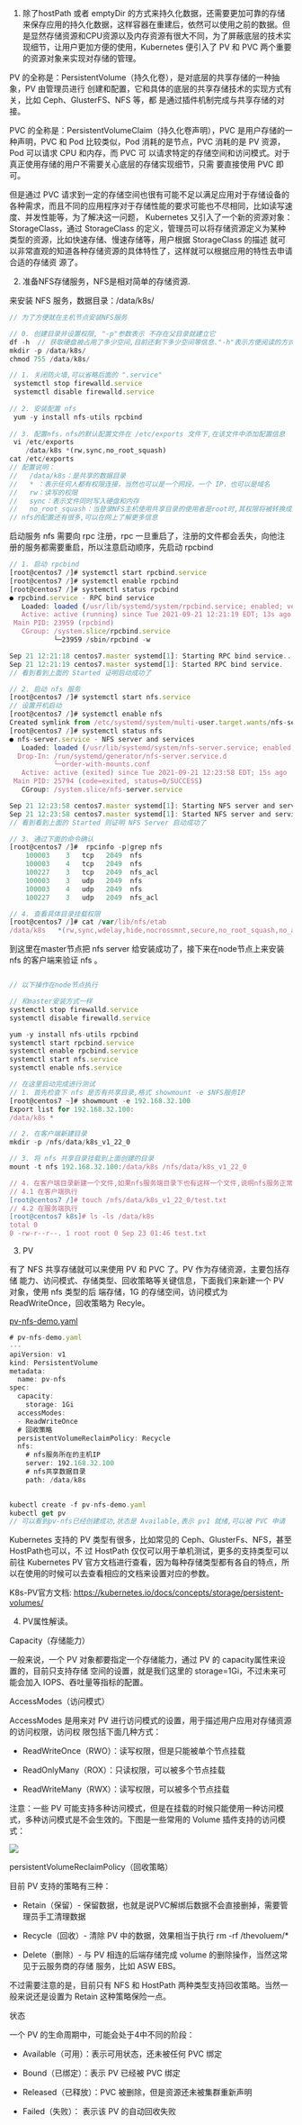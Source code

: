 1. 除了hostPath 或者 emptyDir 的⽅式来持久化数据，还需要更加可靠的存储来保存应⽤的持久化数据，这样容器在重建后，依然可以使⽤之前的数据。但是显然存储资源和CPU资源以及内存资源有很⼤不同，为了屏蔽底层的技术实现细节，让⽤户更加⽅便的使⽤，Kubernetes 便引⼊了 PV 和 PVC 两个重要的资源对象来实现对存储的管理。

PV 的全称是：PersistentVolume（持久化卷），是对底层的共享存储的⼀种抽象，PV 由管理员进⾏ 创建和配置，它和具体的底层的共享存储技术的实现⽅式有关，⽐如 Ceph、GlusterFS、NFS 等，都 是通过插件机制完成与共享存储的对接。

PVC 的全称是：PersistentVolumeClaim（持久化卷声明），PVC 是⽤户存储的⼀种声明，PVC 和 Pod ⽐较类似，Pod 消耗的是节点，PVC 消耗的是 PV 资源，Pod 可以请求 CPU 和内存，⽽ PVC 可 以请求特定的存储空间和访问模式。对于真正使⽤存储的⽤户不需要关⼼底层的存储实现细节，只需 要直接使⽤ PVC 即可。

但是通过 PVC 请求到⼀定的存储空间也很有可能不⾜以满⾜应⽤对于存储设备的各种需求，⽽且不同的应⽤程序对于存储性能的要求可能也不尽相同，⽐如读写速度、并发性能等，为了解决这⼀问题， Kubernetes ⼜引⼊了⼀个新的资源对象：StorageClass，通过 StorageClass 的定义，管理员可以将存储资源定义为某种类型的资源，⽐如快速存储、慢速存储等，⽤户根据 StorageClass 的描述 就可以⾮常直观的知道各种存储资源的具体特性了，这样就可以根据应⽤的特性去申请合适的存储资 源了。



2. 准备NFS存储服务，NFS是相对简单的存储资源.



来安装 NFS 服务，数据⽬录：/data/k8s/

```javascript
// 为了方便就在主机节点安装NFS服务

// 0. 创建目录并设置权限, "-p"参数表示 不存在父目录就建立它
df -h  // 获取硬盘被占用了多少空间,目前还剩下多少空间等信息."-h"表示方便阅读的方式显示
mkdir -p /data/k8s/
chmod 755 /data/k8s/

// 1. 关闭防火墙,可以省略后面的 ".service"
 systemctl stop firewalld.service
 systemctl disable firewalld.service
 
// 2. 安装配置 nfs
 yum -y install nfs-utils rpcbind
 
// 3. 配置nfs，nfs的默认配置⽂件在 /etc/exports ⽂件下,在该⽂件中添加配置信息 
 vi /etc/exports
    /data/k8s *(rw,sync,no_root_squash)
cat /etc/exports      
// 配置说明：
//	 /data/k8s：是共享的数据⽬录
//	 * ：表示任何⼈都有权限连接，当然也可以是⼀个⽹段，⼀个 IP，也可以是域名
//	 rw：读写的权限
//	 sync：表示⽂件同时写⼊硬盘和内存
//	 no_root_squash：当登录NFS主机使⽤共享⽬录的使⽤者是root时,其权限将被转换成为匿名使⽤者,通常它的UID与GID,都会变成nobody身份
// nfs的配置还有很多,可以在网上了解更多信息
```





启动服务 nfs 需要向 rpc 注册，rpc ⼀旦重启了，注册的⽂件都会丢失，向他注册的服务都需要重启，所以注意启动顺序，先启动 rpcbind

```javascript
// 1. 启动 rpcbind
[root@centos7 /]# systemctl start rpcbind.service
[root@centos7 /]# systemctl enable rpcbind 
[root@centos7 /]# systemctl status rpcbind
● rpcbind.service - RPC bind service
   Loaded: loaded (/usr/lib/systemd/system/rpcbind.service; enabled; vendor preset: enabled)
   Active: active (running) since Tue 2021-09-21 12:21:19 EDT; 13s ago
 Main PID: 23959 (rpcbind)
   CGroup: /system.slice/rpcbind.service
           └─23959 /sbin/rpcbind -w

Sep 21 12:21:18 centos7.master systemd[1]: Starting RPC bind service...
Sep 21 12:21:19 centos7.master systemd[1]: Started RPC bind service.
// 看到看到上⾯的 Started 证明启动成功了

// 2. 启动 nfs 服务
[root@centos7 /]# systemctl start nfs.service
// 设置开机启动
[root@centos7 /]# systemctl enable nfs
Created symlink from /etc/systemd/system/multi-user.target.wants/nfs-server.service to /usr/lib/systemd/system/nfs-server.service.
[root@centos7 /]# systemctl status nfs
● nfs-server.service - NFS server and services
   Loaded: loaded (/usr/lib/systemd/system/nfs-server.service; enabled; vendor preset: disabled)
  Drop-In: /run/systemd/generator/nfs-server.service.d
           └─order-with-mounts.conf
   Active: active (exited) since Tue 2021-09-21 12:23:58 EDT; 15s ago
 Main PID: 25794 (code=exited, status=0/SUCCESS)
   CGroup: /system.slice/nfs-server.service

Sep 21 12:23:58 centos7.master systemd[1]: Starting NFS server and services...
Sep 21 12:23:58 centos7.master systemd[1]: Started NFS server and services.
// 看到看到上⾯的 Started 则证明 NFS Server 启动成功了

// 3. 通过下面的命令确认
[root@centos7 /]#  rpcinfo -p|grep nfs
    100003    3   tcp   2049  nfs
    100003    4   tcp   2049  nfs
    100227    3   tcp   2049  nfs_acl
    100003    3   udp   2049  nfs
    100003    4   udp   2049  nfs
    100227    3   udp   2049  nfs_acl

// 4. 查看具体⽬录挂载权限
[root@centos7 /]# cat /var/lib/nfs/etab
/data/k8s	*(rw,sync,wdelay,hide,nocrossmnt,secure,no_root_squash,no_all_squash,no_subtree_check,secure_locks,acl,no_pnfs,anonuid=65534,anongid=65534,sec=sys,rw,secure,no_root_squash,no_all_squash)


```

 



到这⾥在master节点把 nfs server 给安装成功了，接下来在node节点上来安装 nfs 的客户端来验证 nfs 。

```javascript

// 以下操作在node节点执行

// 和master安装方式一样
systemctl stop firewalld.service
systemctl disable firewalld.service

yum -y install nfs-utils rpcbind
systemctl start rpcbind.service
systemctl enable rpcbind.service
systemctl start nfs.service
systemctl enable nfs.service

// 在这里启动完成进行测试
// 1. ⾸先检查下 nfs 是否有共享⽬录,格式 showmount -e $NFS服务IP
[root@centos7 ~]# showmount -e 192.168.32.100
Export list for 192.168.32.100:
/data/k8s *

// 2. 在客户端新建目录
mkdir -p /nfs/data/k8s_v1_22_0

// 3. 将 nfs 共享⽬录挂载到上⾯创建的⽬录
mount -t nfs 192.168.32.100:/data/k8s /nfs/data/k8s_v1_22_0

// 4. 在客户端目录新建一个文件,如果nfs服务端目录下也有这样一个文件,说明nfs服务正常
// 4.1 在客户端执行
[root@centos7 /]# touch /nfs/data/k8s_v1_22_0/test.txt
// 4.2 在服务端执行
[root@centos7 k8s]# ls -ls /data/k8s
total 0
0 -rw-r--r--. 1 root root 0 Sep 23 01:46 test.txt

```





3. PV

有了 NFS 共享存储就可以来使⽤ PV 和 PVC 了。PV 作为存储资源，主要包括存储 能⼒、访问模式、存储类型、回收策略等关键信息，下⾯我们来新建⼀个 PV 对象，使⽤ nfs 类型的后 端存储，1G 的存储空间，访问模式为 ReadWriteOnce，回收策略为 Recyle。

[pv-nfs-demo.yaml](attachments/67FF48CA00F745E59F3664B1054FDE3Fpv-nfs-demo.yaml)

```javascript
# pv-nfs-demo.yaml
---
apiVersion: v1
kind: PersistentVolume
metadata:
  name: pv-nfs
spec:
  capacity:
    storage: 1Gi
  accessModes:
  - ReadWriteOnce
  # 回收策略
  persistentVolumeReclaimPolicy: Recycle
  nfs:
    # nfs服务所在的主机IP
    server: 192.168.32.100
    # nfs共享数据目录
    path: /data/k8s
    
```



```javascript
kubectl create -f pv-nfs-demo.yaml
kubectl get pv
// 可以看到pv-nfs已经创建成功,状态是 Available,表示 pv1 就绪,可以被 PVC 申请
```



Kubernetes ⽀持的 PV 类型有很多，⽐如常⻅的 Ceph、GlusterFs、NFS，甚⾄ HostPath也可以，不 过 HostPath 仅仅可以⽤于单机测试，更多的⽀持类型可以前往 Kubernetes PV 官⽅⽂档进⾏查看，因为每种存储类型都有各⾃的特点，所以在使⽤的时候可以去查看相应的⽂档来设置对应的参数。



K8s-PV官⽅⽂档: https://kubernetes.io/docs/concepts/storage/persistent-volumes/



4. PV属性解读。



Capacity（存储能⼒） 

⼀般来说，⼀个 PV 对象都要指定⼀个存储能⼒，通过 PV 的 capacity属性来设置的，⽬前只⽀持存储 空间的设置，就是我们这⾥的 storage=1Gi，不过未来可能会加⼊ IOPS、吞吐量等指标的配置。



AccessModes（访问模式）

AccessModes 是⽤来对 PV 进⾏访问模式的设置，⽤于描述⽤户应⽤对存储资源的访问权限，访问权 限包括下⾯⼏种⽅式： 

- ReadWriteOnce（RWO）：读写权限，但是只能被单个节点挂载 

- ReadOnlyMany（ROX）：只读权限，可以被多个节点挂载 

- ReadWriteMany（RWX）：读写权限，可以被多个节点挂载

注意：⼀些 PV 可能⽀持多种访问模式，但是在挂载的时候只能使⽤⼀种访问模式，多种访问模式是不会⽣效的。下图是⼀些常⽤的 Volume 插件⽀持的访问模式：

![](images/5DCFFD7D8E914B5C922D3D86ABC2028Bclipboard.png)



persistentVolumeReclaimPolicy（回收策略） 

⽬前 PV ⽀持的策略有三种： 

- Retain（保留）- 保留数据，也就是说PVC解绑后数据不会直接删掉，需要管理员⼿⼯清理数据 

- Recycle（回收）- 清除 PV 中的数据，效果相当于执⾏ rm -rf /thevoluem/* 

- Delete（删除）- 与 PV 相连的后端存储完成 volume 的删除操作，当然这常⻅于云服务商的存储 服务，⽐如 ASW EBS。 

不过需要注意的是，⽬前只有 NFS 和 HostPath 两种类型⽀持回收策略。当然⼀般来说还是设置为 Retain 这种策略保险⼀点。



状态 

⼀个 PV 的⽣命周期中，可能会处于4中不同的阶段：

- Available（可⽤）：表示可⽤状态，还未被任何 PVC 绑定 

- Bound（已绑定）：表示 PV 已经被 PVC 绑定 

- Released（已释放）：PVC 被删除，但是资源还未被集群重新声明 

- Failed（失败）： 表示该 PV 的⾃动回收失败